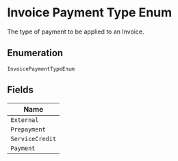 
# Invoice Payment Type Enum

The type of payment to be applied to an Invoice.

## Enumeration

`InvoicePaymentTypeEnum`

## Fields

| Name |
|  --- |
| `External` |
| `Prepayment` |
| `ServiceCredit` |
| `Payment` |

